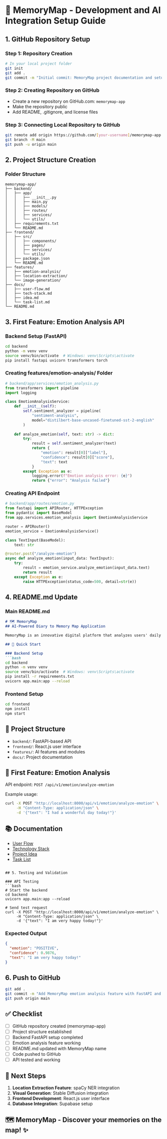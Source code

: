 # 🚀 MemoryMap - Development and AI Integration Setup Guide

## 1. GitHub Repository Setup

### Step 1: Repository Creation
```bash
# In your local project folder
git init
git add .
git commit -m "Initial commit: MemoryMap project documentation and setup"
```

### Step 2: Creating Repository on GitHub
- Create a new repository on GitHub.com: `memorymap-app`
- Make the repository public
- Add README, .gitignore, and license files

### Step 3: Connecting Local Repository to GitHub
```bash
git remote add origin https://github.com/[your-username]/memorymap-app.git
git branch -M main
git push -u origin main
```

## 2. Project Structure Creation

### Folder Structure
```
memorymap-app/
├── backend/
│   ├── app/
│   │   ├── __init__.py
│   │   ├── main.py
│   │   ├── models/
│   │   ├── routes/
│   │   ├── services/
│   │   └── utils/
│   ├── requirements.txt
│   └── README.md
├── frontend/
│   ├── src/
│   │   ├── components/
│   │   ├── pages/
│   │   ├── services/
│   │   └── utils/
│   ├── package.json
│   └── README.md
├── features/
│   ├── emotion-analysis/
│   ├── location-extraction/
│   └── image-generation/
├── docs/
│   ├── user-flow.md
│   ├── tech-stack.md
│   ├── idea.md
│   └── task-list.md
└── README.md
```

## 3. First Feature: Emotion Analysis API

### Backend Setup (FastAPI)
```bash
cd backend
python -m venv venv
source venv/bin/activate  # Windows: venv\Scripts\activate
pip install fastapi uvicorn transformers torch
```

### Creating features/emotion-analysis/ Folder
```python
# backend/app/services/emotion_analysis.py
from transformers import pipeline
import logging

class EmotionAnalysisService:
    def __init__(self):
        self.sentiment_analyzer = pipeline(
            "sentiment-analysis",
            model="distilbert-base-uncased-finetuned-sst-2-english"
        )
    
    def analyze_emotion(self, text: str) -> dict:
        try:
            result = self.sentiment_analyzer(text)
            return {
                "emotion": result[0]["label"],
                "confidence": result[0]["score"],
                "text": text
            }
        except Exception as e:
            logging.error(f"Emotion analysis error: {e}")
            return {"error": "Analysis failed"}
```

### Creating API Endpoint
```python
# backend/app/routes/emotion.py
from fastapi import APIRouter, HTTPException
from pydantic import BaseModel
from app.services.emotion_analysis import EmotionAnalysisService

router = APIRouter()
emotion_service = EmotionAnalysisService()

class TextInput(BaseModel):
    text: str

@router.post("/analyze-emotion")
async def analyze_emotion(input_data: TextInput):
    try:
        result = emotion_service.analyze_emotion(input_data.text)
        return result
    except Exception as e:
        raise HTTPException(status_code=500, detail=str(e))
```

## 4. README.md Update

### Main README.md
```markdown
# 🗺️ MemoryMap
## AI-Powered Diary to Memory Map Application

MemoryMap is an innovative digital platform that analyzes users' daily experiences with artificial intelligence, enriching them with emotional states, visited places, and AI-powered visuals.

## 🚀 Quick Start

### Backend Setup
```bash
cd backend
python -m venv venv
source venv/bin/activate  # Windows: venv\Scripts\activate
pip install -r requirements.txt
uvicorn app.main:app --reload
```

### Frontend Setup
```bash
cd frontend
npm install
npm start
```

## 📁 Project Structure

- `backend/`: FastAPI-based API
- `frontend/`: React.js user interface
- `features/`: AI features and modules
- `docs/`: Project documentation

## 🔧 First Feature: Emotion Analysis

API endpoint: `POST /api/v1/emotion/analyze-emotion`

Example usage:
```bash
curl -X POST "http://localhost:8000/api/v1/emotion/analyze-emotion" \
     -H "Content-Type: application/json" \
     -d '{"text": "I had a wonderful day today!"}'
```

## 📚 Documentation

- [User Flow](docs/user-flow.md)
- [Technology Stack](docs/tech-stack.md)
- [Project Idea](docs/idea.md)
- [Task List](docs/task-list.md)
```

## 5. Testing and Validation

### API Testing
```bash
# Start the backend
cd backend
uvicorn app.main:app --reload

# Send test request
curl -X POST "http://localhost:8000/api/v1/emotion/analyze-emotion" \
     -H "Content-Type: application/json" \
     -d '{"text": "I am very happy today!"}'
```

### Expected Output
```json
{
  "emotion": "POSITIVE",
  "confidence": 0.9876,
  "text": "I am very happy today!"
}
```

## 6. Push to GitHub

```bash
git add .
git commit -m "Add MemoryMap emotion analysis feature with FastAPI and HuggingFace"
git push origin main
```

## ✅ Checklist

- [ ] GitHub repository created (memorymap-app)
- [ ] Project structure established
- [ ] Backend FastAPI setup completed
- [ ] Emotion analysis feature working
- [ ] README.md updated with MemoryMap name
- [ ] Code pushed to GitHub
- [ ] API tested and working

## 🎯 Next Steps

1. **Location Extraction Feature**: spaCy NER integration
2. **Visual Generation**: Stable Diffusion integration
3. **Frontend Development**: React.js user interface
4. **Database Integration**: Supabase setup

## 🗺️ MemoryMap - Discover your memories on the map! ✨ 